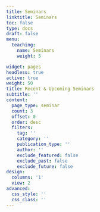 ```yaml
---
title: Seminars
linktitle: Seminars
toc: false
type: docs
draft: false
menu:
  teaching:
    name: Seminars
    weight: 5

widget: pages
headless: true
active: true
weight: 50
title: Recent & Upcoming Seminars
subtitle: ''
content:
  page_type: seminar
  count: 3
  offset: 0
  order: desc
  filters:
    tag: ''
    category: ''
    publication_type: ''
    author: ''
    exclude_featured: false
    exclude_past: false
    exclude_future: false
design:
  columns: '1'
  view: 2
advanced:
  css_style: ''
  css_class: ''
---
```

